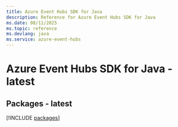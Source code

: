 ```yaml
---
title: Azure Event Hubs SDK for Java
description: Reference for Azure Event Hubs SDK for Java
ms.date: 08/11/2025
ms.topic: reference
ms.devlang: java
ms.service: azure-event-hubs
---
```

# Azure Event Hubs SDK for Java - latest
## Packages - latest
[!INCLUDE [packages](event-hubs-index.md)]